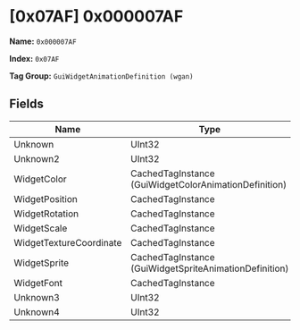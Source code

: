 # [0x07AF] 0x000007AF

**Name:** ```0x000007AF```

**Index:** ```0x07AF```

**Tag Group:** ```GuiWidgetAnimationDefinition (wgan)```

## Fields

Name	| Type	| Value
---	|---	|---	|
Unknown	|UInt32	|0
Unknown2	|UInt32	|0
WidgetColor	|CachedTagInstance (GuiWidgetColorAnimationDefinition)	|[[0x07B2] 0x000007B2](../GuiWidgetColorAnimationDefinition/07B2.md)
WidgetPosition	|CachedTagInstance	|null
WidgetRotation	|CachedTagInstance	|null
WidgetScale	|CachedTagInstance	|null
WidgetTextureCoordinate	|CachedTagInstance	|null
WidgetSprite	|CachedTagInstance (GuiWidgetSpriteAnimationDefinition)	|[[0x07B3] 0x000007B3](../GuiWidgetSpriteAnimationDefinition/07B3.md)
WidgetFont	|CachedTagInstance	|null
Unknown3	|UInt32	|0
Unknown4	|UInt32	|0



